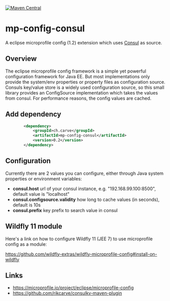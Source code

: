 [![Maven Central](https://maven-badges.herokuapp.com/maven-central/ch.carve/mp-config-consul/badge.svg?style=flat-square)](https://maven-badges.herokuapp.com/maven-central/ch.carve/mp-config-consul/)

# mp-config-consul
A eclipse microprofile config (1.2) extension which uses [Consul](https://www.consul.io/) as source.

## Overview
The eclipse microprofile config framework is a simple yet powerful configuration framework for Java EE. But most implementations only provide the system/env properties or property files as configuration source. Consuls key/value store is a widely used configuration source, so this small library provides an ConfigSource implementation which takes the values from consul. For performance reasons, the config values are cached.

## Add dependency
```xml
        <dependency>
            <groupId>ch.carve</groupId>
            <artifactId>mp-config-consul</artifactId>
            <version>0.2</version>
        </dependency>
```

## Configuration
Currently there are 2 values you can configure, either through Java system properties or environment variables:
* **consul.host** url of your consul instance, e.g. "192.168.99.100:8500", default value is "localhost"
* **consul.configsource.validity** how long to cache values (in seconds), default is 10s
* **consul.prefix** key prefix to search value in consul

## Wildfly 11 module
Here's a link on how to configure Wildfly 11 (JEE 7) to use microprofile config as a module:

https://github.com/wildfly-extras/wildfly-microprofile-config#install-on-wildfly


## Links
* https://microprofile.io/project/eclipse/microprofile-config
* https://github.com/rikcarve/consulkv-maven-plugin
